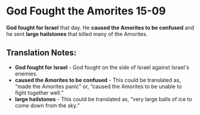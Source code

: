 God Fought the Amorites 15-09
===============================


**God fought for Israel** that day. He **caused the Amorites to be
confused** and he sent **large hailstones** that killed many of the
Amorites.

Translation Notes:
------------------

-   **God fought for Israel** - God fought on the side of Israel against
    Israel's enemies.
-   **caused the Amorites to be confused** - This could be translated
    as, “made the Amorites panic” or, “caused the Amorites to be
    unable to fight together well.”
-   **large hailstones** - This could be translated as, “very large
    balls of ice to come down from the sky.”

